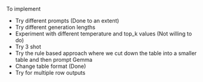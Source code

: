 To implement
- Try different prompts (Done to an extent)
- Try different generation lengths
- Experiment with different temperature and top_k values (Not willing to do)
- Try 3 shot
- Try the rule based approach where we cut down the table into a smaller table and then prompt Gemma
- Change table format (Done)
- Try for multiple row outputs